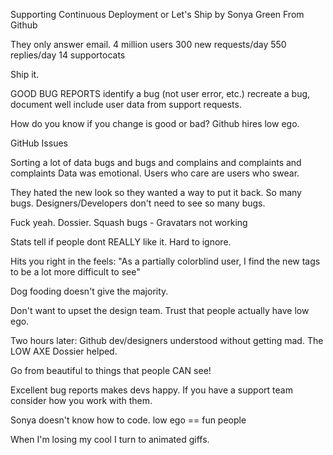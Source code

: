 Supporting Continuous Deployment or Let's Ship
by Sonya Green
From Github

They only answer email.
4 million users
300 new requests/day
550 replies/day
14 supportocats

Ship it.

GOOD BUG REPORTS
  identify a bug (not user error, etc.)
  recreate a bug, document well
  include user data from support requests.

How do you know if you change is good or bad?
Github hires low ego.

GitHub Issues

Sorting a lot of data bugs and bugs and complains and complaints and complaints
Data was emotional. Users who care are users who swear.

They hated the new look so they wanted a way to put it back.
So many bugs. Designers/Developers don't need to see so many bugs.

Fuck yeah. Dossier.
  Squash bugs - Gravatars not working
  
Stats tell if people dont REALLY like it. Hard to ignore.

Hits you right in the feels: "As a partially colorblind user, I find the new tags to be a lot more difficult to see"

Dog fooding doesn't give the majority.

Don't want to upset the design team.
Trust that people actually have low ego.

Two hours later: Github dev/designers understood without getting mad.
The LOW AXE Dossier helped.

Go from beautiful to things that people CAN see!

Excellent bug reports makes devs happy.
If you have a support team consider how you work with them.

Sonya doesn't know how to code.
low ego == fun people


When I'm losing my cool I turn to animated giffs.


